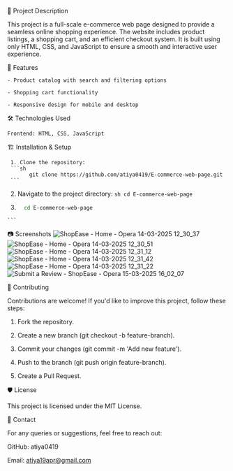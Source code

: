 📌 Project Description

   This project is a full-scale e-commerce web page designed to provide a seamless online shopping experience. The website includes product listings, a shopping cart, and an efficient checkout system. It is built 
   using only HTML, CSS, and JavaScript to ensure a smooth and interactive user experience.

🚀 Features

    - Product catalog with search and filtering options

    - Shopping cart functionality

    - Responsive design for mobile and desktop

🛠️ Technologies Used

    Frontend: HTML, CSS, JavaScript

🏗️ Installation & Setup

     1. Clone the repository: 
     ```sh
           git clone https://github.com/atiya0419/E-commerce-web-page.git
     ```

   2. Navigate to the project directory:
    ```sh
         cd E-commerce-web-page
    ```

  3. ```sh
       cd E-commerce-web-page
    ```

📷 Screenshots
![ShopEase - Home - Opera 14-03-2025 12_30_37](https://github.com/user-attachments/assets/4418f602-9cc7-4b95-8803-f6966b561a16)
![ShopEase - Home - Opera 14-03-2025 12_30_51](https://github.com/user-attachments/assets/ae53d150-0bc3-46ec-bfe3-2dd55c954ca5)
![ShopEase - Home - Opera 14-03-2025 12_31_12](https://github.com/user-attachments/assets/ca1b0675-1428-4244-8d4f-7cb81cd2ac9e)
![ShopEase - Home - Opera 14-03-2025 12_31_42](https://github.com/user-attachments/assets/052b017d-deac-41d0-8153-0a9cc80fb558)
![ShopEase - Home - Opera 14-03-2025 12_31_22](https://github.com/user-attachments/assets/1d4ec78f-83f8-48f1-ac41-ca562f82e0e5)
![Submit a Review - ShopEase - Opera 15-03-2025 16_02_07](https://github.com/user-attachments/assets/8d62555b-7409-4235-b912-c8fe3460a5ba)

🤝 Contributing

   Contributions are welcome! If you'd like to improve this project, follow these steps:

   1. Fork the repository.

   2. Create a new branch (git checkout -b feature-branch).

   3. Commit your changes (git commit -m 'Add new feature').

   4. Push to the branch (git push origin feature-branch).

   5. Create a Pull Request.

🛡️ License

   This project is licensed under the MIT License.

📩 Contact

   For any queries or suggestions, feel free to reach out:

   GitHub: atiya0419

   Email: atiya19apr@gmail.com



